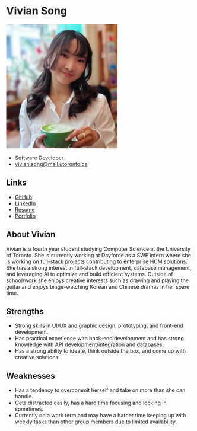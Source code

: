 # Vivian Song

<img src="./vivian_song.jpg" width="300">

- Software Developer
- vivian.song@mail.utoronto.ca

## Links

- [GitHub](https://github.com/viviansongg)
- [LinkedIn](https://www.linkedin.com/in/vivian-songg/)
- [Resume](https://drive.google.com/file/d/1OGSQJzmIGdAph5yDgpgFG4yRAHPtc0Z8/view?usp=sharing)
- [Portfolio](https://viviansongg.github.io/)

## About Vivian

Vivian is a fourth year student studying Computer Science at the University of Toronto. She is currently working at Dayforce as a SWE intern where she is working on full-stack projects contributing to enterprise HCM solutions. She has a strong interest in full-stack development, database management, and leveraging AI to optimize and build efficient systems. Outside of school/work she enjoys creative interests such as drawing and playing the guitar and enjoys binge-watching Korean and Chinese dramas in her spare time.

## Strengths

- Strong skills in UI/UX and graphic design, prototyping, and front-end development. 
- Has practical experience with back-end development and has strong knowledge with API development/integration and databases.
- Has a strong ability to ideate, think outside the box, and come up with creative solutions.

## Weaknesses

- Has a tendency to overcommit herself and take on more than she can handle.
- Gets distracted easily, has a hard time focusing and locking in sometimes.
- Currently on a work term and may have a harder time keeping up with weekly tasks than other group members due to limited availability.
